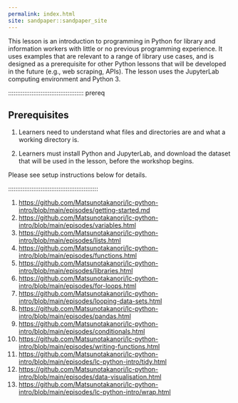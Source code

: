 ```yaml
---
permalink: index.html
site: sandpaper::sandpaper_site
---
```


This lesson is an introduction to programming in Python for library and information workers with little or no previous programming experience. It uses examples that are relevant to a range of library use cases, and is designed as a prerequisite for other Python lessons that will be developed in the future (e.g., web scraping, APIs). The lesson uses the JupyterLab computing environment and Python 3.

::::::::::::::::::::::::::::::::::::::::::  prereq

## Prerequisites

1. Learners need to understand what files and directories are and
  what a working directory is.

2. Learners must install Python and JupyterLab, and download the dataset that will be used in the lesson, before the workshop begins.
  
  Please see setup instructions below for details.
  

::::::::::::::::::::::::::::::::::::::::::::::::::

1. https://github.com/Matsunotakanori/lc-python-intro/blob/main/episodes/getting-started.md
2. https://github.com/Matsunotakanori/lc-python-intro/blob/main/episodes/variables.html
3. https://github.com/Matsunotakanori/lc-python-intro/blob/main/episodes/lists.html
4. https://github.com/Matsunotakanori/lc-python-intro/blob/main/episodes/functions.html
5. https://github.com/Matsunotakanori/lc-python-intro/blob/main/episodes/libraries.html
6. https://github.com/Matsunotakanori/lc-python-intro/blob/main/episodes/for-loops.html
7. https://github.com/Matsunotakanori/lc-python-intro/blob/main/episodes/looping-data-sets.html
8. https://github.com/Matsunotakanori/lc-python-intro/blob/main/episodes/pandas.html
9. https://github.com/Matsunotakanori/lc-python-intro/blob/main/episodes/conditionals.html
10. https://github.com/Matsunotakanori/lc-python-intro/blob/main/episodes/writing-functions.html
11. https://github.com/Matsunotakanori/lc-python-intro/blob/main/episodes/lc-python-intro/tidy.html
12. https://github.com/Matsunotakanori/lc-python-intro/blob/main/episodes/data-visualisation.html
13. https://github.com/Matsunotakanori/lc-python-intro/blob/main/episodes/lc-python-intro/wrap.html

